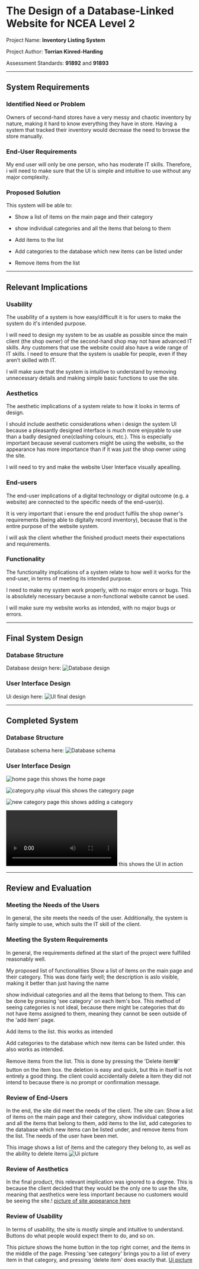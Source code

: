 # The Design of a Database-Linked Website for NCEA Level 2

Project Name: **Inventory Listing System**

Project Author: **Torrian Kinred-Harding**

Assessment Standards: **91892** and **91893**


-------------------------------------------------

## System Requirements

### Identified Need or Problem

Owners of second-hand stores have a very messy and chaotic inventory by nature, making it hard to know everything they have in store. Having a system that tracked their inventory would decrease the need to browse the store manually.

### End-User Requirements

My end user will only be one person, who has moderate IT skills. Therefore, i will need to make sure that the UI is simple and intuitive to use without any major complexity.

### Proposed Solution

This system will be able to:

* Show a list of items on the main page and their category

* show individual categories and all the items that belong to them

* Add items to the list

* Add categories to the database which new items can be listed under

* Remove items from the list

-------------------------------------------------

## Relevant Implications

### Usability

The usability of a system is how easy/difficult it is for users to make the system do it's intended purpose.

I will need to design my system to be as usable as possible since the main client (the shop owner) of the second-hand shop may not have advanced IT skills. Any customers that use the website could also have a wide range of IT skills. I need to ensure that the system is usable for people, even if they aren’t skilled with IT.

I will make sure that the system is intuitive to understand by removing unnecessary details and making simple basic functions to use the site.

### Aesthetics

The aesthetic implications of a system relate to how it looks in terms of design.

I should include aesthetic considerations when i design the system UI because a pleasantly designed interface is much more enjoyable to use than a badly designed one(clashing colours, etc.). This is especially important because several customers might be using the website, so the appearance has more importance than if it was just the shop owner using the site.

I will need to try and make the website User Interface visually apealling.

### End-users

The end-user implications of a digital technology or digital outcome (e.g. a website) are connected to the specific needs of the end-user(s).

It is very important that i ensure the end product fulfils the shop owner's requirements (being able to digitally record inventory), because that is the entire purpose of the website system.

I will ask the client whether the finished product meets their expectations and requirements.

### Functionality

The functionality implications of a system relate to how well it works for the end-user, in terms of meeting its intended purpose.

I need to make my system work properly, with no major errors or bugs. This is absolutely necessary because a non-functional website cannot be used.

I will make sure my website works as intended, with no major bugs or errors.


-------------------------------------------------
## Final System Design

### Database Structure


Database design here: ![Database design](images/databasedesign.png)


### User Interface Design

Ui design here:
![UI final design](images/uicolourv1.png)


-------------------------------------------------

## Completed System

### Database Structure

Database schema here: ![Database schema](images/databaseschema.png)


### User Interface Design


![home page](images/ui_in_action.png)
this shows the home page

![category.php visual](images/category_page_in_action.png)
this shows the category page

![new category page](images/category_add_in_action.png)
this shows adding a category

<video controls src="videos/Ui final showcase.mp4" title="Title"></video>
this shows the UI in action

-------------------------------------------------

## Review and Evaluation

### Meeting the Needs of the Users

In general, the site meets the needs of the user. 
Additionally, the system is fairly simple to use, which suits the IT skill of the client.

### Meeting the System Requirements

In general, the requirements defined at the start of the project were fulfilled reasonably well.

My proposed list of functionalities
Show a list of items on the main page and their category. This was done fairly well; the description is aslo visible, making it better than just having the name

show individual categories and all the items that belong to them. This can be done by pressing 'see category' on each item's box. This method of seeing categories is not ideal, because there might be categories that do not have items assigned to them, meaning they cannot be seen outside of  the 'add item' page.

Add items to the list. this works as intended

Add categories to the database which new items can be listed under. this also works as intended.

Remove items from the list. This is done by pressing the 'Delete item🗑' button on the item box. the deletion is easy and quick, but this in itself is not entirely a good thing. the client could accidentally delete a item they did not intend to because there is no prompt or confirmation message.



### Review of End-Users

In the end, the site did meet the needs of the client. The site can: Show a list of items on the main page and their category, show individual categories and all the items that belong to them, add items to the list, add categories to the database which new items can be listed under, and remove items from the list. The needs of the user have been met. 

This image shows a list of items and the category they belong to, as well as the ability to delete items ![Ui picture](images/uipicture.png)


### Review of Aesthetics

In the final product, this relevant implication was ignored to a degree. This is because the client decided that they would be the only one to use the site, meaning that aesthetics were less important because no customers would be seeing the site.! [picture of site appearance here](images/uipicture.png)

### Review of Usability

In terms of usability, the site is mostly simple and intuitive to understand. Buttons do what people would expect them to do, and so on.

This picture shows the home button in the top right corner, and the items in the middle of the page. Pressing 'see category' brings you to a list of every item in that category, and pressing 'delete item' does exactly that. [Ui picture](images/uipicture.png)
